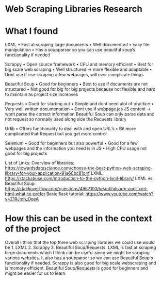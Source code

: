 # Web Scraping Libraries Research

# What I found
LXML
	• Fast at scraping large documents
	• Well documented
	• Easy file manipulation
	• Has a soupparser so you can use beautiful soup’s functionality if needed
  
Scrappy
	• Open source framework
	• CPU and memory efficient
	• Best for big scale web scraping
	• Well structured → more flexible and adaptable
	• Dont use if use scraping a few webpages, will over complicate things

Beautiful Soup
	• Good for beginners
	• Best to use if documents are not structured
	• Not good for big for big projects because not flexible and hard to maintain as project size increases

Requests
	• Good for starting out
	• Simple and dont need alot of practice
	• Very well written documentation
	• Dont use if webpage jas JS content → wont parse the correct information
Beautiful Soup can only parse data and not request so normally used along side the Requests library

Urlib
	• Offers functionality to deal with and open URL’s
	• Bit more complicated that Request but you get more control 

Selenium
	• Good for beginners but also powerful
	• Good for a few webpages and the information you need is in JS 
  • High CPU usage not good for big projects

List of Links: 
Overview of libraries: https://towardsdatascience.com/choose-the-best-python-web-scraping-library-for-your-application-91a68bc81c4f
LXML: https://stackabuse.com/introduction-to-the-python-lxml-library/
LXML vs Beautiful Soup: https://stackoverflow.com/questions/4967103/beautifulsoup-and-lxml-html-what-to-prefer
Basic flask tutorial: https://www.youtube.com/watch?v=Z1RJmh_OqeA

# How this can be used in the context of the project
Overall I think that the top three web scraping libraries we could use would be 1. LXML 2. Scrappy 3. Beautiful Soup/Requests. LXML is fast at scraping 
large documents which I think can be useful since we might be scraping various websites. It also has a soupparser so we can use Beautiful Soup's functionality
if needed. Scrappy is also good for big scale webscraping and is memory efficient. Beautiful Soup/Requests is good for beginners and might be easier for us to learn.

